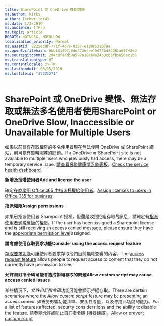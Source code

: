```yaml
---
title: SharePoint 或 OneDrive 效能問題
ms.author: kirks
author: Techwriter40
ms.date: 1/3/2019
ms.audience: ITPro
ms.topic: article
ROBOTS: NOINDEX, NOFOLLOW
localization_priority: Normal
ms.assetid: 9225ec0f-771f-4d7a-8157-e188953107aa
ms.openlocfilehash: 9bb18196f38de473e4ee79d77bd43561ad9742e0
ms.sourcegitcommit: 204c8fadd59a597a18ebde24b3c63fbb656ec1b6
ms.translationtype: HT
ms.contentlocale: zh-TW
ms.lasthandoff: 06/25/2019
ms.locfileid: "35223271"
---
```

# <a name="sharepoint-or-onedrive-slow-inaccessible-or-unavailable-for-multiple-users"></a><span data-ttu-id="86204-102">SharePoint 或 OneDrive 變慢、無法存取或無法多名使用者使用</span><span class="sxs-lookup"><span data-stu-id="86204-102">SharePoint or OneDrive Slow, Inaccessible or Unavailable for Multiple Users</span></span>

<span data-ttu-id="86204-103">如果以前具有存取權限的多名使用者現在無法使用 OneDrive 或 SharePoint 網站，則可能有暫時服務的問題。</span><span class="sxs-lookup"><span data-stu-id="86204-103">If a OneDrive or SharePoint site is not available to multiple users who previously had access, there may be a temporary service issue.</span></span> <span data-ttu-id="86204-104">[請查看服務健康情況儀表板](https://portal.office.com/adminportal/home#/servicehealth)。</span><span class="sxs-lookup"><span data-stu-id="86204-104">[Check the service health dashboard](https://portal.office.com/adminportal/home#/servicehealth).</span></span>

<span data-ttu-id="86204-105">**新增及授權使用者**</span><span class="sxs-lookup"><span data-stu-id="86204-105">**Add and license the user**</span></span>

<span data-ttu-id="86204-106">確定[在商務用 Office 365 中指派授權給使用者](https://docs.microsoft.com/office365/admin/subscriptions-and-billing/assign-licenses-to-users?view=o365-worldwide&amp;tabs=One)。</span><span class="sxs-lookup"><span data-stu-id="86204-106">[Assign licenses to users in Office 365 for business](https://docs.microsoft.com/office365/admin/subscriptions-and-billing/assign-licenses-to-users?view=o365-worldwide&amp;tabs=One)</span></span>


<span data-ttu-id="86204-107">**指派權限**</span><span class="sxs-lookup"><span data-stu-id="86204-107">**Assign permissions**</span></span>

<span data-ttu-id="86204-108">如果已指派使用者 Sharepoint 授權，但還是收到拒絕存取的訊息，請確定有[指派使用者適當層級](https://docs.microsoft.com/sharepoint/understanding-permission-levels)的權限。</span><span class="sxs-lookup"><span data-stu-id="86204-108">If the user has been assigned a Sharepoint license and is still receiving an access denied message, please ensure they have the [appropriate permission level](https://docs.microsoft.com/sharepoint/understanding-permission-levels) assigned.</span></span>

<span data-ttu-id="86204-109">**請考慮使用存取要求功能**</span><span class="sxs-lookup"><span data-stu-id="86204-109">**Consider using the access request feature**</span></span>

<span data-ttu-id="86204-110">[存取要求功能](https://support.office.com/article/Set-up-and-manage-access-requests-94B26E0B-2822-49D4-929A-8455698654B3)可讓使用者要求存取他們目前無權查看的內容。</span><span class="sxs-lookup"><span data-stu-id="86204-110">The [access request feature](https://support.office.com/article/Set-up-and-manage-access-requests-94B26E0B-2822-49D4-929A-8455698654B3) allows people to request access to content that they do not currently have permission to see.</span></span>

<span data-ttu-id="86204-111">**允許自訂指令碼可能會造成拒絕存取的問題**</span><span class="sxs-lookup"><span data-stu-id="86204-111">**Allow custom script may cause access denied issues**</span></span>

<span data-ttu-id="86204-112">某些情況下，*允許自訂指令碼*功能可能會顯示拒絕存取。</span><span class="sxs-lookup"><span data-stu-id="86204-112">There are certain scenarios where the *Allow custom script* feature may be presenting an access denied.</span></span> <span data-ttu-id="86204-113">如需受影響功能清單、安全性考量，以及停用此功能的能力。</span><span class="sxs-lookup"><span data-stu-id="86204-113">For a list of features affected, security considerations and the ability to disable the feature.</span></span> <span data-ttu-id="86204-114">請參閱[允許或防止自訂指令碼 (機器翻譯)](https://docs.microsoft.com/sharepoint/allow-or-prevent-custom-script)。</span><span class="sxs-lookup"><span data-stu-id="86204-114">[Allow or prevent custom script](https://docs.microsoft.com/sharepoint/allow-or-prevent-custom-script)</span></span>


